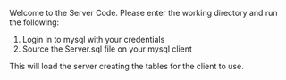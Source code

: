 Welcome to the Server Code. Please enter the working directory and run the following:

1. Login in to mysql with your credentials
2. Source the Server.sql file on your mysql client

This will load the server creating the tables for the client to use.